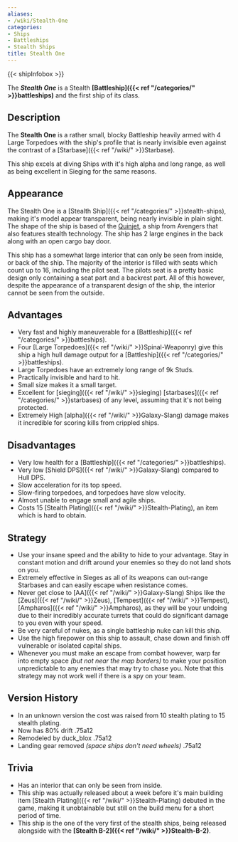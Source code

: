 ```yaml
---
aliases:
- /wiki/Stealth-One
categories:
- Ships
- Battleships
- Stealth Ships
title: Stealth One
---  
```


{{< shipInfobox >}} 

The **_Stealth One_** is a Stealth **[Battleship]({{< ref "/categories/" >}}battleships)** and the first ship of its class.

## Description

The **Stealth One** is a rather small, blocky Battleship heavily armed with 4 Large Torpedoes with the ship's profile that is nearly invisible even against the contrast of a [Starbase]({{< ref "/wiki/" >}}Starbase).

This ship excels at diving Ships with it's high alpha and long range, as well as being excellent in Sieging for the same reasons.

## Appearance

The Stealth One is a [Stealth Ship]({{< ref "/categories/" >}}stealth-ships), making it's model appear transparent, being nearly invisible in plain sight. The shape of the ship is based of the [Quinjet](https://marvel.fandom.com/wiki/Quinjet), a ship from Avengers that also features stealth technology. The ship has 2 large engines in the back along with an open cargo bay door.

This ship has a somewhat large interior that can only be seen from inside, or back of the ship. The majority of the interior is filled with seats which count up to 16, including the pilot seat. The pilots seat is a pretty basic design only containing a seat part and a backrest part. All of this however, despite the appearance of a transparent design of the ship, the interior cannot be seen from the outside.

## Advantages

- Very fast and highly maneuverable for a [Battleship]({{< ref "/categories/" >}}battleships).
- Four [Large Torpedoes]({{< ref "/wiki/" >}}Spinal-Weaponry) give this ship a high hull damage output for a [Battleship]({{< ref "/categories/" >}}battleships).
- Large Torpedoes have an extremely long range of 9k Studs.
- Practically invisible and hard to hit.
- Small size makes it a small target.
- Excellent for [sieging]({{< ref "/wiki/" >}}sieging) [starbases]({{< ref "/categories/" >}}starbases) of any level, assuming that it's not being protected.
- Extremely High [alpha]({{< ref "/wiki/" >}}Galaxy-Slang) damage makes it incredible for scoring kills from crippled ships.

## Disadvantages

- Very low health for a [Battleship]({{< ref "/categories/" >}}battleships).
- Very low [Shield DPS]({{< ref "/wiki/" >}}Galaxy-Slang) compared to Hull DPS.
- Slow acceleration for its top speed.
- Slow-firing torpedoes, and torpedoes have slow velocity.
- Almost unable to engage small and agile ships.
- Costs 15 [Stealth Plating]({{< ref "/wiki/" >}}Stealth-Plating), an item which is hard to obtain.

## Strategy

- Use your insane speed and the ability to hide to your advantage. Stay in constant motion and drift around your enemies so they do not land shots on you.
- Extremely effective in Sieges as all of its weapons can out-range Starbases and can easily escape when resistance comes.
- Never get close to [AA]({{< ref "/wiki/" >}}Galaxy-Slang) Ships like the [Zeus]({{< ref "/wiki/" >}}Zeus), [Tempest]({{< ref "/wiki/" >}}Tempest), [Ampharos]({{< ref "/wiki/" >}}Ampharos), as they will be your undoing due to their incredibly accurate turrets that could do significant damage to you even with your speed.
- Be very careful of nukes, as a single battleship nuke can kill this ship.
- Use the high firepower on this ship to assault, chase down and finish off vulnerable or isolated capital ships.
- Whenever you must make an escape from combat however, warp far into empty space _(but not near the map borders)_ to make your position unpredictable to any enemies that may try to chase you. Note that this strategy may not work well if there is a spy on your team.

## Version History 

- In an unknown version the cost was raised from 10 stealth plating to 15 stealth plating.
- Now has 80% drift .75a12
- Remodeled by duck_blox .75a12
- Landing gear removed _(space ships don't need wheels)_ .75a12

## Trivia

- Has an interior that can only be seen from inside.
- This ship was actually released about a week before it's main building item [Stealth Plating]({{< ref "/wiki/" >}}Stealth-Plating) debuted in the game, making it unobtainable but still on the build menu for a short period of time.
- This ship is the one of the very first of the stealth ships, being released alongside with the **[Stealth B-2]({{< ref "/wiki/" >}}Stealth-B-2)**.
